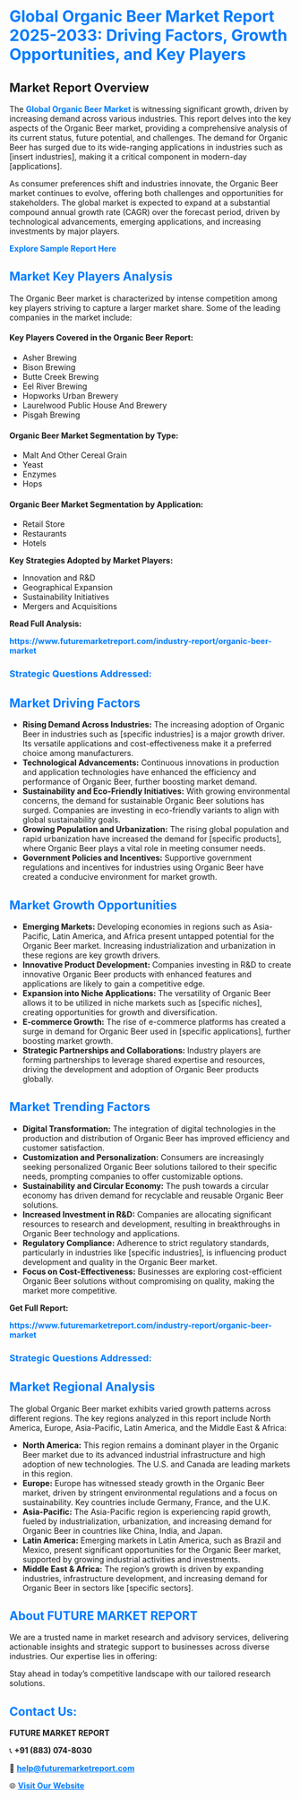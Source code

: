 <h1 style="color: #007BFF;">Global Organic Beer Market Report 2025-2033: Driving Factors, Growth Opportunities, and Key Players</h1>

<section id="overview">
<h2>Market Report Overview</h2>
<p>The <a href="https://www.futuremarketreport.com/industry-report/organic-beer-market" style="color: #007BFF; text-decoration: none;"><strong>Global Organic Beer Market</strong></a> is witnessing significant growth, driven by increasing demand across various industries. This report delves into the key aspects of the Organic Beer market, providing a comprehensive analysis of its current status, future potential, and challenges. The demand for Organic Beer has surged due to its wide-ranging applications in industries such as [insert industries], making it a critical component in modern-day [applications].</p>
<p>As consumer preferences shift and industries innovate, the Organic Beer market continues to evolve, offering both challenges and opportunities for stakeholders. The global market is expected to expand at a substantial compound annual growth rate (CAGR) over the forecast period, driven by technological advancements, emerging applications, and increasing investments by major players.</p>
</section>

<section id="overview">
<p><a href="https://www.futuremarketreport.com/request-sample/reportId=63763" style="color: #007BFF; text-decoration: none;"><strong>Explore Sample Report Here</strong></a></p>
</section>

<section id="key-players">
<h2 style="color: #007BFF;">Market Key Players Analysis</h2>
<p>The Organic Beer market is characterized by intense competition among key players striving to capture a larger market share. Some of the leading companies in the market include:</p>
<h4>Key Players Covered in the Organic Beer Report:</h4>
<ul><li>Asher Brewing</li><li>Bison Brewing</li><li>Butte Creek Brewing</li><li>Eel River Brewing</li><li>Hopworks Urban Brewery</li><li>Laurelwood Public House And Brewery</li><li>Pisgah Brewing</li></ul>
<h4>Organic Beer Market Segmentation by Type:</h4>
<ul><li>Malt And Other Cereal Grain</li><li>Yeast</li><li>Enzymes</li><li>Hops</li></ul>

<h4>Organic Beer Market Segmentation by Application:</h4>
<ul><li>Retail Store</li><li>Restaurants</li><li>Hotels</li></ul>
<p><strong>Key Strategies Adopted by Market Players:</strong></p>
<ul>
<li>Innovation and R&D</li>
<li>Geographical Expansion</li>
<li>Sustainability Initiatives</li>
<li>Mergers and Acquisitions</li>
</ul>
</section>

<section>
<p><strong>Read Full Analysis: </strong></p><a href="https://www.futuremarketreport.com/industry-report/organic-beer-market" style="color: #007BFF; text-decoration: none;"><strong>https://www.futuremarketreport.com/industry-report/organic-beer-market</strong></a>
<h3 style="color: #007BFF;">Strategic Questions Addressed:</h3>
</section>

<section id="driving-factors">
<h2 style="color: #007BFF;">Market Driving Factors</h2>
<ul>
<li><strong>Rising Demand Across Industries:</strong> The increasing adoption of Organic Beer in industries such as [specific industries] is a major growth driver. Its versatile applications and cost-effectiveness make it a preferred choice among manufacturers.</li>
<li><strong>Technological Advancements:</strong> Continuous innovations in production and application technologies have enhanced the efficiency and performance of Organic Beer, further boosting market demand.</li>
<li><strong>Sustainability and Eco-Friendly Initiatives:</strong> With growing environmental concerns, the demand for sustainable Organic Beer solutions has surged. Companies are investing in eco-friendly variants to align with global sustainability goals.</li>
<li><strong>Growing Population and Urbanization:</strong> The rising global population and rapid urbanization have increased the demand for [specific products], where Organic Beer plays a vital role in meeting consumer needs.</li>
<li><strong>Government Policies and Incentives:</strong> Supportive government regulations and incentives for industries using Organic Beer have created a conducive environment for market growth.</li>
</ul>
</section>

<section id="growth-opportunities">
<h2 style="color: #007BFF;">Market Growth Opportunities</h2>
<ul>
<li><strong>Emerging Markets:</strong> Developing economies in regions such as Asia-Pacific, Latin America, and Africa present untapped potential for the Organic Beer market. Increasing industrialization and urbanization in these regions are key growth drivers.</li>
<li><strong>Innovative Product Development:</strong> Companies investing in R&D to create innovative Organic Beer products with enhanced features and applications are likely to gain a competitive edge.</li>
<li><strong>Expansion into Niche Applications:</strong> The versatility of Organic Beer allows it to be utilized in niche markets such as [specific niches], creating opportunities for growth and diversification.</li>
<li><strong>E-commerce Growth:</strong> The rise of e-commerce platforms has created a surge in demand for Organic Beer used in [specific applications], further boosting market growth.</li>
<li><strong>Strategic Partnerships and Collaborations:</strong> Industry players are forming partnerships to leverage shared expertise and resources, driving the development and adoption of Organic Beer products globally.</li>
</ul>
</section>

<section id="trending-factors">
<h2 style="color: #007BFF;">Market Trending Factors</h2>
<ul>
<li><strong>Digital Transformation:</strong> The integration of digital technologies in the production and distribution of Organic Beer has improved efficiency and customer satisfaction.</li>
<li><strong>Customization and Personalization:</strong> Consumers are increasingly seeking personalized Organic Beer solutions tailored to their specific needs, prompting companies to offer customizable options.</li>
<li><strong>Sustainability and Circular Economy:</strong> The push towards a circular economy has driven demand for recyclable and reusable Organic Beer solutions.</li>
<li><strong>Increased Investment in R&D:</strong> Companies are allocating significant resources to research and development, resulting in breakthroughs in Organic Beer technology and applications.</li>
<li><strong>Regulatory Compliance:</strong> Adherence to strict regulatory standards, particularly in industries like [specific industries], is influencing product development and quality in the Organic Beer market.</li>
<li><strong>Focus on Cost-Effectiveness:</strong> Businesses are exploring cost-efficient Organic Beer solutions without compromising on quality, making the market more competitive.</li>
</ul>
</section>

<section>
<p><strong>Get Full Report: </strong></p><a href="https://www.futuremarketreport.com/industry-report/organic-beer-market" style="color: #007BFF; text-decoration: none;"><strong>https://www.futuremarketreport.com/industry-report/organic-beer-market</strong></a>
<h3 style="color: #007BFF;">Strategic Questions Addressed:</h3>
</section>


<section id="regional-analysis">
<h2 style="color: #007BFF;">Market Regional Analysis</h2>
<p>The global Organic Beer market exhibits varied growth patterns across different regions. The key regions analyzed in this report include North America, Europe, Asia-Pacific, Latin America, and the Middle East & Africa:</p>
<ul>
<li><strong>North America:</strong> This region remains a dominant player in the Organic Beer market due to its advanced industrial infrastructure and high adoption of new technologies. The U.S. and Canada are leading markets in this region.</li>
<li><strong>Europe:</strong> Europe has witnessed steady growth in the Organic Beer market, driven by stringent environmental regulations and a focus on sustainability. Key countries include Germany, France, and the U.K.</li>
<li><strong>Asia-Pacific:</strong> The Asia-Pacific region is experiencing rapid growth, fueled by industrialization, urbanization, and increasing demand for Organic Beer in countries like China, India, and Japan.</li>
<li><strong>Latin America:</strong> Emerging markets in Latin America, such as Brazil and Mexico, present significant opportunities for the Organic Beer market, supported by growing industrial activities and investments.</li>
<li><strong>Middle East & Africa:</strong> The region’s growth is driven by expanding industries, infrastructure development, and increasing demand for Organic Beer in sectors like [specific sectors].</li>
</ul>
</section>

<footer>
<h2 style="color: #007BFF;">About FUTURE MARKET REPORT</h2>
<p>We are a trusted name in market research and advisory services, delivering actionable insights and strategic support to businesses across diverse industries. Our expertise lies in offering:</p>

<p>Stay ahead in today’s competitive landscape with our tailored research solutions.</p>

<h2 style="color: #007BFF;">Contact Us:</h2>
<p><strong>FUTURE MARKET REPORT</strong></p>
<p>📞 <strong>+91 (883) 074-8030</strong></p>
<p>📧 <strong><a href="mailto:help@futuremarketreport.com" style="color: #007BFF;">help@futuremarketreport.com</a></strong></p>
<p>🌐 <strong><a href="https://www.futuremarketreport.com/" style="color: #007BFF;">Visit Our Website</a></strong></p>
</footer>